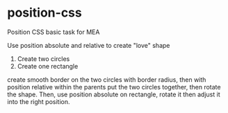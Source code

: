 # position-css
Position CSS 
basic task for MEA 

Use position absolute and relative to create "love" shape 

1. Create two circles
2. Create one rectangle 

create smooth border on the two circles with border radius, then with position relative within the parents put the two circles together, then rotate the shape.
Then, use position absolute on rectangle, rotate it then adjust it into the right position.

